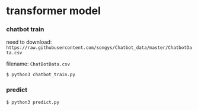 # transformer model

### chatbot train

need to download: `https://raw.githubusercontent.com/songys/Chatbot_data/master/ChatbotData.csv`

filename: `ChatBotData.csv`

```bash
$ python3 chatbot_train.py
```

### predict

```bash
$ python3 predict.py
```